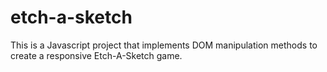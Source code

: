 # etch-a-sketch
This is a Javascript project that implements DOM manipulation methods to create a responsive Etch-A-Sketch game.
